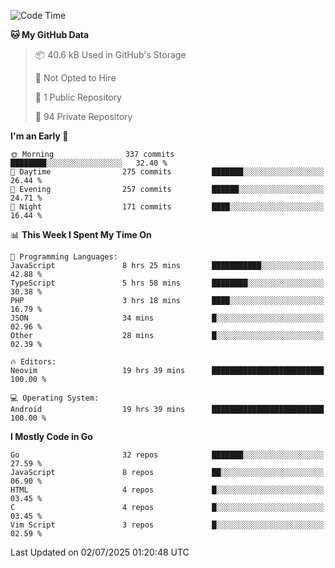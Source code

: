 
<!--START_SECTION:waka-->
![Code Time](http://img.shields.io/badge/Code%20Time-6%2C040%20hrs%2029%20mins-blue)

**🐱 My GitHub Data** 

> 📦 40.6 kB Used in GitHub's Storage 
 > 
> 🚫 Not Opted to Hire
 > 
> 📜 1 Public Repository 
 > 
> 🔑 94 Private Repository 
 > 
**I'm an Early 🐤** 

```text
🌞 Morning                337 commits         ████████░░░░░░░░░░░░░░░░░   32.40 % 
🌆 Daytime                275 commits         ███████░░░░░░░░░░░░░░░░░░   26.44 % 
🌃 Evening                257 commits         ██████░░░░░░░░░░░░░░░░░░░   24.71 % 
🌙 Night                  171 commits         ████░░░░░░░░░░░░░░░░░░░░░   16.44 % 
```


📊 **This Week I Spent My Time On** 

```text
💬 Programming Languages: 
JavaScript               8 hrs 25 mins       ███████████░░░░░░░░░░░░░░   42.88 % 
TypeScript               5 hrs 58 mins       ████████░░░░░░░░░░░░░░░░░   30.38 % 
PHP                      3 hrs 18 mins       ████░░░░░░░░░░░░░░░░░░░░░   16.79 % 
JSON                     34 mins             █░░░░░░░░░░░░░░░░░░░░░░░░   02.96 % 
Other                    28 mins             █░░░░░░░░░░░░░░░░░░░░░░░░   02.39 % 

🔥 Editors: 
Neovim                   19 hrs 39 mins      █████████████████████████   100.00 % 

💻 Operating System: 
Android                  19 hrs 39 mins      █████████████████████████   100.00 % 
```

**I Mostly Code in Go** 

```text
Go                       32 repos            ███████░░░░░░░░░░░░░░░░░░   27.59 % 
JavaScript               8 repos             ██░░░░░░░░░░░░░░░░░░░░░░░   06.90 % 
HTML                     4 repos             █░░░░░░░░░░░░░░░░░░░░░░░░   03.45 % 
C                        4 repos             █░░░░░░░░░░░░░░░░░░░░░░░░   03.45 % 
Vim Script               3 repos             █░░░░░░░░░░░░░░░░░░░░░░░░   02.59 % 
```




 Last Updated on 02/07/2025 01:20:48 UTC
<!--END_SECTION:waka-->
